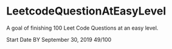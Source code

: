 # LeetcodeQuestionAtEasyLevel
A goal of finishing 100 Leet Code Questions at an easy level.

Start Date
BY September 30, 2019
49/100


